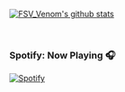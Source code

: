 [![FSV_Venom's github stats](https://github-readme-stats.fsv-venom.vercel.app/api?username=FSV-Venom)](https://github-readme-stats.vercel.app/api?username=FSV-Venom&theme=react&show_icons=true&count_private=true)

<br />

### Spotify: Now Playing 🎧

[![Spotify](https://novatorem.fsv-venom.vercel.app/api/spotify)](https://open.spotify.com/user/hnw8p74a5b70em36uandbmvvk)
